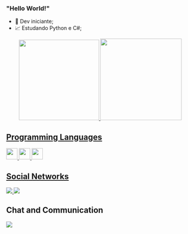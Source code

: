 ### "Hello World!"  
- 🤯 Dev iniciante;
- 📈 Estudando Python e C#;

<div align = "center">
  <a href="https://github.com/dudu120hz">
  <img height="215em" src="https://github-readme-stats.vercel.app/api?username=dudu120hz&show_icons=true&theme=tokyonight&include_all_commits=true&count_private=true"/>
  <img height="218em" src="https://github-readme-stats.vercel.app/api/top-langs/?username=dudu120hz&layout=compact&langs_count=7&theme=tokyonight"/>
</div>
  
## Programming Languages
<div>
  <img width="30px" src="https://cdn.jsdelivr.net/gh/devicons/devicon/icons/c/c-original.svg" />
  <img width="30px" src="https://cdn.jsdelivr.net/gh/devicons/devicon/icons/python/python-original.svg" />
  <img width="30px" src="https://cdn.jsdelivr.net/gh/devicons/devicon/icons/csharp/csharp-original.svg" />
<div>
  
## Social Networks
<div> 
  <a href="https://instagram.com/dudu120hz" target="_blank"> <img src = "https://img.shields.io/badge/Instagram-E4405F?style=for-the-badge&logo=instagram&logoColor=white"target =" _ blank "> </a>
 	<a href="https://mobile.twitter.com/dudu120hz" target="_blank"> <img src = "https://img.shields.io/badge/Twitter-1DA1F2?style=for-the-badge&logo=twitter&logoColor=white"target =" _ blank "> </a>
</div>

## Chat and Communication
<div> 
  <a href="https://t.me/dudu120hz" target="_blank"> <img src = "https://img.shields.io/badge/Telegram-2CA5E0?style=for-the-badge&logo=telegram&logoColor=white"target =" _ blank "> </a>
</div>
